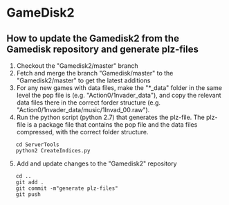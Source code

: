 # GameDisk2

## How to update the Gamedisk2 from the Gamedisk repository and generate plz-files
1) Checkout the "Gamedisk2/master" branch
2) Fetch and merge the branch "Gamedisk/master" to the "Gamedisk2/master" to get the latest additions
3) For any new games with data files, make the "*_data" folder in the same level the pop file is (e.g. "Action0/1nvader_data"), and copy the relevant data files there in the correct forder structure (e.g. "Action0/1nvader_data/music/1Invad_00.raw").
4) Run the python script (python 2.7) that generates the plz-file. The plz-file is a package file that contains the pop file and the data files compressed, with the correct folder structure.
```
   cd ServerTools
   python2 CreateIndices.py
```   
5) Add and update changes to the "Gamedisk2" repository 
```
   cd ..
   git add .
   git commit -m"generate plz-files"
   git push 
```
